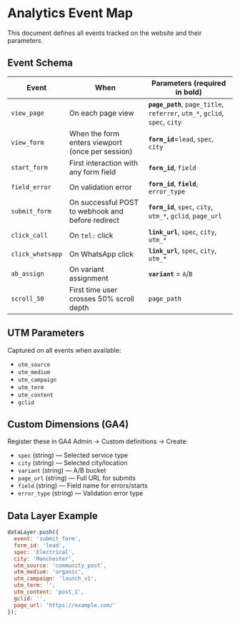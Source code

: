 # Analytics Event Map

This document defines all events tracked on the website and their parameters.

## Event Schema

| Event | When | Parameters (required in **bold**) |
|-------|------|-----------------------------------|
| `view_page` | On each page view | **`page_path`**, `page_title`, `referrer`, `utm_*`, `gclid`, `spec`, `city` |
| `view_form` | When the form enters viewport (once per session) | **`form_id`**=`lead`, `spec`, `city` |
| `start_form` | First interaction with any form field | **`form_id`**, `field` |
| `field_error` | On validation error | **`form_id`**, **`field`**, `error_type` |
| `submit_form` | On successful POST to webhook and before redirect | **`form_id`**, `spec`, `city`, `utm_*`, `gclid`, `page_url` |
| `click_call` | On `tel:` click | **`link_url`**, `spec`, `city`, `utm_*` |
| `click_whatsapp` | On WhatsApp click | **`link_url`**, `spec`, `city`, `utm_*` |
| `ab_assign` | On variant assignment | **`variant`** = `A`/`B` |
| `scroll_50` | First time user crosses 50% scroll depth | `page_path` |

## UTM Parameters

Captured on all events when available:
- `utm_source`
- `utm_medium` 
- `utm_campaign`
- `utm_term`
- `utm_content`
- `gclid`

## Custom Dimensions (GA4)

Register these in GA4 Admin → Custom definitions → Create:

- `spec` (string) — Selected service type
- `city` (string) — Selected city/location  
- `variant` (string) — A/B bucket
- `page_url` (string) — Full URL for submits
- `field` (string) — Field name for errors/starts
- `error_type` (string) — Validation error type

## Data Layer Example

```javascript
dataLayer.push({
  event: 'submit_form',
  form_id: 'lead',
  spec: 'Electrical',
  city: 'Manchester',
  utm_source: 'community_post',
  utm_medium: 'organic',
  utm_campaign: 'launch_v1',
  utm_term: '',
  utm_content: 'post_1',
  gclid: '',
  page_url: 'https://example.com/'
});
```
